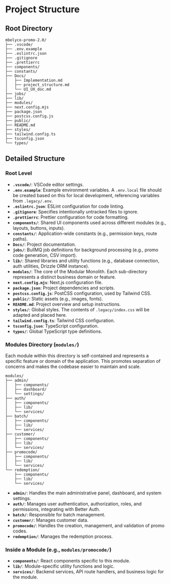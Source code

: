 # Project Structure

## Root Directory

```
mbelyco-promo-2.0/
├── .vscode/
├── .env.example
├── .eslintrc.json
├── .gitignore
├── .prettierrc
├── components/
├── constants/
├── Docs/
│   ├── Implementation.md
│   ├── project_structure.md
│   └── UI_UX_doc.md
├── jobs/
├── lib/
├── modules/
├── next.config.mjs
├── package.json
├── postcss.config.js
├── public/
├── README.md
├── styles/
├── tailwind.config.ts
├── tsconfig.json
└── types/
```

## Detailed Structure

### Root Level

-   **`.vscode/`**: VSCode editor settings.
-   **`.env.example`**: Example environment variables. A `.env.local` file should be created based on this for local development, referencing variables from `.legacy/.env`.
-   **`.eslintrc.json`**: ESLint configuration for code linting.
-   **`.gitignore`**: Specifies intentionally untracked files to ignore.
-   **`.prettierrc`**: Prettier configuration for code formatting.
-   **`components/`**: Shared UI components used across different modules (e.g., layouts, buttons, inputs).
-   **`constants/`**: Application-wide constants (e.g., permission keys, route paths).
-   **`Docs/`**: Project documentation.
-   **`jobs/`**: BullMQ job definitions for background processing (e.g., promo code generation, CSV import).
-   **`lib/`**: Shared libraries and utility functions (e.g., database connection, auth utilities, Drizzle ORM instance).
-   **`modules/`**: The core of the Modular Monolith. Each sub-directory represents a distinct business domain or feature.
-   **`next.config.mjs`**: Next.js configuration file.
-   **`package.json`**: Project dependencies and scripts.
-   **`postcss.config.js`**: PostCSS configuration, used by Tailwind CSS.
-   **`public/`**: Static assets (e.g., images, fonts).
-   **`README.md`**: Project overview and setup instructions.
-   **`styles/`**: Global styles. The contents of `.legacy/index.css` will be adapted and placed here.
-   **`tailwind.config.ts`**: Tailwind CSS configuration.
-   **`tsconfig.json`**: TypeScript configuration.
-   **`types/`**: Global TypeScript type definitions.

### Modules Directory (`modules/`)

Each module within this directory is self-contained and represents a specific feature or domain of the application. This promotes separation of concerns and makes the codebase easier to maintain and scale.

```
modules/
├── admin/
│   ├── components/
│   ├── dashboard/
│   └── settings/
├── auth/
│   ├── components/
│   ├── lib/
│   └── services/
├── batch/
│   ├── components/
│   ├── lib/
│   └── services/
├── customer/
│   ├── components/
│   ├── lib/
│   └── services/
├── promocode/
│   ├── components/
│   ├── lib/
│   └── services/
└── redemption/
    ├── components/
    ├── lib/
    └── services/
```

-   **`admin/`**: Handles the main administrative panel, dashboard, and system settings.
-   **`auth/`**: Manages user authentication, authorization, roles, and permissions, integrating with Better Auth.
-   **`batch/`**: Responsible for batch management.
-   **`customer/`**: Manages customer data.
-   **`promocode/`**: Handles the creation, management, and validation of promo codes.
-   **`redemption/`**: Manages the redemption process.

### Inside a Module (e.g., `modules/promocode/`)

-   **`components/`**: React components specific to this module.
-   **`lib/`**: Module-specific utility functions and logic.
-   **`services/`**: Backend services, API route handlers, and business logic for the module.